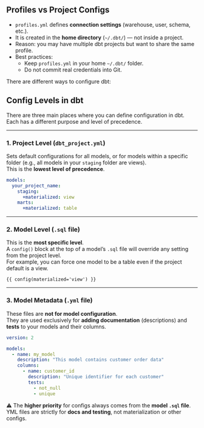 ## Profiles vs Project Configs

- `profiles.yml` defines **connection settings** (warehouse, user, schema, etc.).
- It is created in the **home directory** (`~/.dbt/`) — not inside a project.
- Reason: you may have multiple dbt projects but want to share the same profile.
- Best practices:
  - Keep `profiles.yml` in your home `~/.dbt/` folder.
  - Do not commit real credentials into Git.

There are different ways to configure dbt:

## Config Levels in dbt

There are three main places where you can define configuration in dbt. Each has a different purpose and level of precedence.

---

### 1. Project Level (`dbt_project.yml`)

Sets default configurations for all models, or for models within a specific folder (e.g., all models in your `staging` folder are views).  
This is the **lowest level of precedence**.

```yml
models:
  your_project_name:
    staging:
      +materialized: view
    marts:
      +materialized: table
```

---

### 2. Model Level (`.sql` file)

This is the **most specific level**.  
A `config()` block at the top of a model’s `.sql` file will override any setting from the project level.  
For example, you can force one model to be a table even if the project default is a view.

```jinja
{{ config(materialized='view') }}
```

---

### 3. Model Metadata (`.yml` file)

These files are **not for model configuration**.  
They are used exclusively for **adding documentation** (descriptions) and **tests** to your models and their columns.  

```yml
version: 2

models:
  - name: my_model
    description: "This model contains customer order data"
    columns:
      - name: customer_id
        description: "Unique identifier for each customer"
        tests:
          - not_null
          - unique
```

⚠️ The **higher priority** for configs always comes from the **model `.sql` file**.  
YML files are strictly for **docs and testing**, not materialization or other configs.
